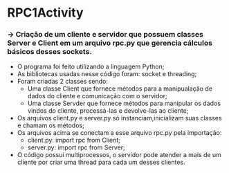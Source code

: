 # RPC1Activity

### -> Criação de um cliente e servidor que possuem classes Server e Client em um arquivo rpc.py que gerencia cálculos básicos desses sockets.

- O programa foi feito utilizando a linguagem Python;
- As bibliotecas usadas nesse código foram: socket e threading;
- Foram criadas 2 classes sendo:
   - Uma classe Client que fornece métodos para a manipualação de dados do cliente e comunicação com o servidor;
   - Uma classe Servder que fornece métodos para manipular os dados vindos do cliente, processá-las e devolve-las ao cliente;
- Os arquivos client.py e server.py só instanciam,inicializam suas classes e chamam os métodos;
- Os arquivos acima se conectam a esse arquivo rpc.py pela importação:
    - client.py: import rpc from Client;
    - server.py: import rpc from Server;
- O código possui multiprocessos, o servidor pode atender a mais de um cliente por criar uma thread para cada um desses clientes.

